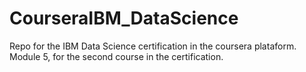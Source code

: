 # CourseraIBM_DataScience
Repo for the IBM Data Science certification in the coursera plataform. 
Module 5, for the second course in the certification. 
